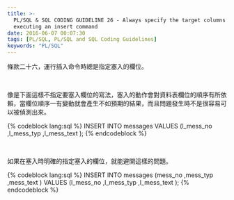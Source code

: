```yaml
---
title: >-
  PL/SQL & SQL CODING GUIDELINE 26 - Always specify the target columns when
  executing an insert command
date: 2016-06-07 00:07:30
tags: [PL/SQL, PL/SQL and SQL Coding Guidelines]
keywords: "PL/SQL"
---
```


條款二十六，運行插入命令時總是指定塞入的欄位。  

<!-- More -->

<br/>


像是下面這樣不指定要塞入欄位的寫法，塞入的動作會對資料表欄位的順序有所依賴，當欄位順序一有變動就會產生不如預期的結果，而且問題發生時不是很容易可以被偵測出來。   

{% codeblock lang:sql %}
INSERT INTO 
    messages 
VALUES 
    (l_mess_no ,l_mess_typ ,l_mess_text );
{% endcodeblock %}

<br/>


如果在塞入時明確的指定塞入的欄位，就能避開這樣的問題。  

{% codeblock lang:sql %}
INSERT INTO 
    messages 
    (mess_no ,mess_typ ,mess_text ) 
VALUES 
    (l_mess_no ,l_mess_typ ,l_mess_text );
{% endcodeblock %}
